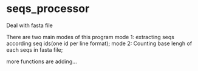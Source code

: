 # seqs_processor
Deal with fasta file

There are two main modes of this program
    mode 1: extracting seqs according seq ids(one id per line format);
    mode 2: Counting base lengh of each seqs in fasta file;
    
more functions are adding...
